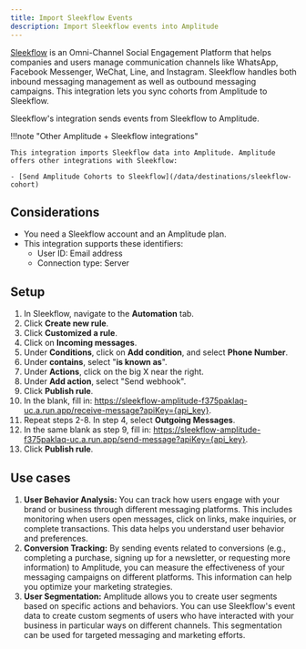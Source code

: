 ```yaml
---
title: Import Sleekflow Events
description: Import Sleekflow events into Amplitude
---
```


[Sleekflow](http://www.Sleekflow.com/) is an Omni-Channel Social Engagement Platform that helps companies and users manage communication channels like WhatsApp, Facebook Messenger, WeChat, Line, and Instagram. Sleekflow handles both inbound messaging management as well as outbound messaging campaigns. This integration lets you sync cohorts from Amplitude to Sleekflow.

Sleekflow's integration sends events from Sleekflow to Amplitude.

!!!note "Other Amplitude + Sleekflow integrations"

    This integration imports Sleekflow data into Amplitude. Amplitude offers other integrations with Sleekflow: 

    - [Send Amplitude Cohorts to Sleekflow](/data/destinations/sleekflow-cohort)

## Considerations

- You need a Sleekflow account and an Amplitude plan.
- This integration supports these identifiers:
    - User ID: Email address
    - Connection type: Server

## Setup

1. In Sleekflow, navigate to the **Automation** tab.
2. Click **Create new rule**.
3. Click **Customized a rule**.
4. Click on **Incoming messages**.
5. Under **Conditions**, click on **Add condition**, and select **Phone Number**.
6. Under **contains**, select "**is known as**".
7. Under **Actions**, click on the big X near the right.
8. Under **Add action**, select "Send webhook".
9. Click **Publish rule**.
10. In the blank, fill in: https://sleekflow-amplitude-f375paklaq-uc.a.run.app/receive-message?apiKey={api_key}.
11. Repeat steps 2-8. In step 4, select **Outgoing Messages**.
12. In the same blank as step 9, fill in: https://sleekflow-amplitude-f375paklaq-uc.a.run.app/send-message?apiKey={api_key}.
13. Click **Publish rule**.

## Use cases

1. **User Behavior Analysis:** You can track how users engage with your brand or business through different messaging platforms. This includes monitoring when users open messages, click on links, make inquiries, or complete transactions. This data helps you understand user behavior and preferences.
2. **Conversion Tracking:** By sending events related to conversions (e.g., completing a purchase, signing up for a newsletter, or requesting more information) to Amplitude, you can measure the effectiveness of your messaging campaigns on different platforms. This information can help you optimize your marketing strategies.
3. **User Segmentation:** Amplitude allows you to create user segments based on specific actions and behaviors. You can use Sleekflow's event data to create custom segments of users who have interacted with your business in particular ways on different channels. This segmentation can be used for targeted messaging and marketing efforts.
